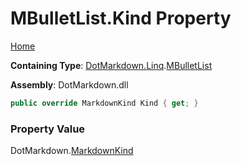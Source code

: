<a name="_top"></a>

# MBulletList\.Kind Property

[Home](../../../../README.md#_top)

**Containing Type**: [DotMarkdown.Linq](../../README.md#_top)\.[MBulletList](../README.md#_top)

**Assembly**: DotMarkdown\.dll

```csharp
public override MarkdownKind Kind { get; }
```

### Property Value

DotMarkdown\.[MarkdownKind](../../../MarkdownKind/README.md#_top)

